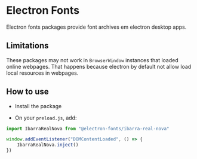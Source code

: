 # Electron Fonts

Electron fonts packages provide font archives em electron desktop apps.

## Limitations

These packages may not work in `BrowserWindow` instances that loaded online webpages. That happens because electron by default not allow load local resources in webpages.

## How to use

* Install the package

* On your `preload.js`, add:

```ts
import IbarraRealNova from "@electron-fonts/ibarra-real-nova"

window.addEventListener("DOMContentLoaded", () => {
    IbarraRealNova.inject()
})
```
